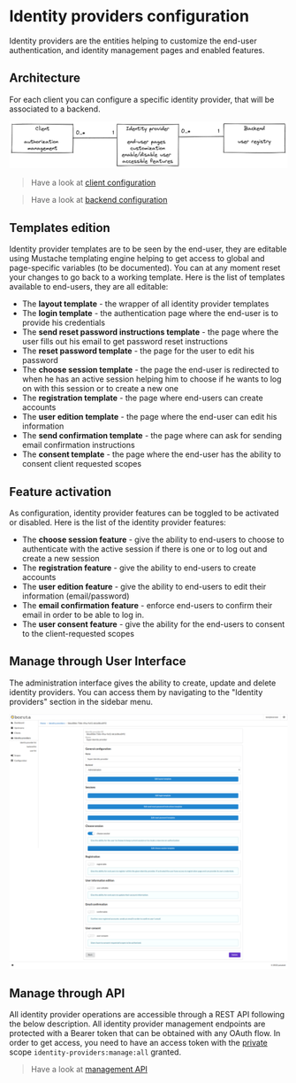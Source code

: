 # Identity providers configuration

Identity providers are the entities helping to customize the end-user authentication, and identity management pages and enabled features.

## Architecture

For each client you can configure a specific identity provider, that will be associated to a backend.

![Clients, identity providers, and backends](/assets/images/client-identity-provider-backend-en.png)

> Have a look at [client configuration](provider-configuration/configure-clients.md)

> Have a look at [backend configuration](provider-configuration/configure-backends.md)

## Templates edition

Identity provider templates are to be seen by the end-user, they are editable using Mustache templating engine helping to get access to global and page-specific variables (to be documented). You can at any moment reset your changes to go back to a working template. Here is the list of templates available to end-users, they are all editable:

* The **layout template** - the wrapper of all identity provider templates
* The **login template** - the authentication page where the end-user is to provide his credentials
* The **send reset password instructions template** - the page where the user fills out his email to get password reset instructions
* The **reset password template** - the page for the user to edit his password
* The **choose session template** - the page the end-user is redirected to when he has an active session helping him to choose if he wants to log on with this session or to create a new one
* The **registration template** - the page where end-users can create accounts
* The **user edition template** - the page where the end-user can edit his information
* The **send confirmation template** - the page where can ask for sending email confirmation instructions
* The **consent template** - the page where the end-user has the ability to consent client requested scopes

## Feature activation

As configuration, identity provider features can be toggled to be activated or disabled. Here is the list of the identity provider features:

* The **choose session feature** - give the ability to end-users to choose to authenticate with the active session if there is one or to log out and create a new session
* The **registration feature** - give the ability to end-users to create accounts
* The **user edition feature** - give the ability to end-users to edit their information (email/password)
* The **email confirmation feature** - enforce end-users to confirm their email in order to be able to log in.
* The **user consent feature** - give the ability for the end-users to consent to the client-requested scopes

## Manage through User Interface

The administration interface gives the ability to create, update and delete identity providers. You can access them by navigating to the "Identity providers" section in the sidebar menu.

![identity provider form](/assets/images/identity-provider-form.png)

## Manage through API

All identity provider operations are accessible through a REST API following the below description. All identity provider management endpoints are protected with a Bearer token that can be obtained with any OAuth flow. In order to get access, you need to have an access token with the [private](configure-scopes.md#public-vs-private-scopes) scope `identity-providers:manage:all` granted.

> Have a look at [management API](provider-configuration/management-api.md)
